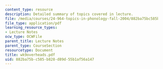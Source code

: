 ```yaml
---
content_type: resource
description: Detailed summary of topics covered in lecture.
file: /media/courses/24-964-topics-in-phonology-fall-2004/882ba75bc585b828d89d55b1af56a147_wk9overheads.pdf
file_type: application/pdf
learning_resource_types:
- Lecture Notes
ocw_type: OCWFile
parent_title: Lecture Notes
parent_type: CourseSection
resourcetype: Document
title: wk9overheads.pdf
uid: 882ba75b-c585-b828-d89d-55b1af56a147
---
```


